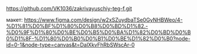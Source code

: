 https://github.com/VK1036/zakrivayuschiy-teg-f.git

макет: https://www.figma.com/design/w2xSZuydbaTSe0GyNHBWeo/4-%D1%81%D0%BF%D1%80%D0%B8%D0%BD%D1%82.-%D0%9F%D1%80%D0%BE%D0%B5%D0%BA%D1%82%D0%BD%D0%B0%D1%8F-%D1%80%D0%B0%D0%B1%D0%BE%D1%82%D0%B0?node-id=0-1&node-type=canvas&t=DalXkvFhRbSWscAr-0